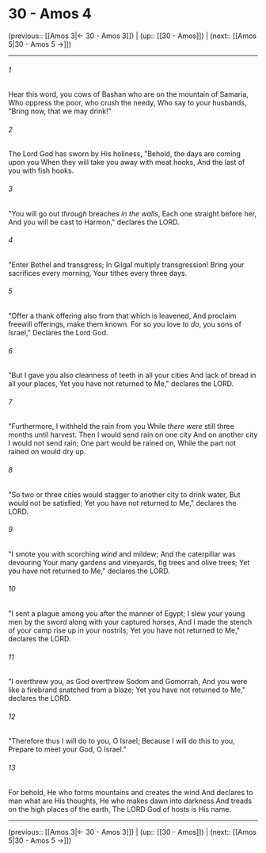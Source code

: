 # 30 - Amos 4

(previous:: [[Amos 3|← 30 - Amos 3]]) | (up:: [[30 - Amos]]) | (next:: [[Amos 5|30 - Amos 5 →]])

***


###### 1 
Hear this word, you cows of Bashan who are on the mountain of Samaria, Who oppress the poor, who crush the needy, Who say to your husbands, "Bring now, that we may drink!" 

###### 2 
The Lord God has sworn by His holiness, "Behold, the days are coming upon you When they will take you away with meat hooks, And the last of you with fish hooks. 

###### 3 
"You will go out _through_ breaches _in the walls_, Each one straight before her, And you will be cast to Harmon," declares the LORD. 

###### 4 
"Enter Bethel and transgress; In Gilgal multiply transgression! Bring your sacrifices every morning, Your tithes every three days. 

###### 5 
"Offer a thank offering also from that which is leavened, And proclaim freewill offerings, make them known. For so you love _to do_, you sons of Israel," Declares the Lord God. 

###### 6 
"But I gave you also cleanness of teeth in all your cities And lack of bread in all your places, Yet you have not returned to Me," declares the LORD. 

###### 7 
"Furthermore, I withheld the rain from you While _there were_ still three months until harvest. Then I would send rain on one city And on another city I would not send rain; One part would be rained on, While the part not rained on would dry up. 

###### 8 
"So two or three cities would stagger to another city to drink water, But would not be satisfied; Yet you have not returned to Me," declares the LORD. 

###### 9 
"I smote you with scorching _wind_ and mildew; And the caterpillar was devouring Your many gardens and vineyards, fig trees and olive trees; Yet you have not returned to Me," declares the LORD. 

###### 10 
"I sent a plague among you after the manner of Egypt; I slew your young men by the sword along with your captured horses, And I made the stench of your camp rise up in your nostrils; Yet you have not returned to Me," declares the LORD. 

###### 11 
"I overthrew you, as God overthrew Sodom and Gomorrah, And you were like a firebrand snatched from a blaze; Yet you have not returned to Me," declares the LORD. 

###### 12 
"Therefore thus I will do to you, O Israel; Because I will do this to you, Prepare to meet your God, O Israel." 

###### 13 
For behold, He who forms mountains and creates the wind And declares to man what are His thoughts, He who makes dawn into darkness And treads on the high places of the earth, The LORD God of hosts is His name.

***

(previous:: [[Amos 3|← 30 - Amos 3]]) | (up:: [[30 - Amos]]) | (next:: [[Amos 5|30 - Amos 5 →]])
